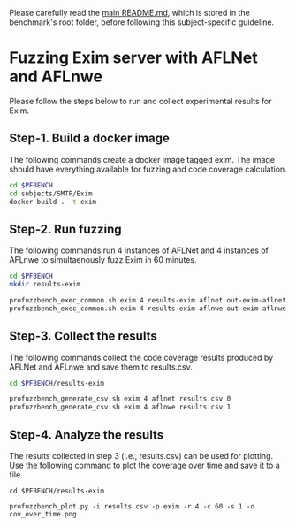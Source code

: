 Please carefully read the [main README.md](../../../README.md), which is stored in the benchmark's root folder, before following this subject-specific guideline.

# Fuzzing Exim server with AFLNet and AFLnwe
Please follow the steps below to run and collect experimental results for Exim.

## Step-1. Build a docker image
The following commands create a docker image tagged exim. The image should have everything available for fuzzing and code coverage calculation.

```bash
cd $PFBENCH
cd subjects/SMTP/Exim
docker build . -t exim
```

## Step-2. Run fuzzing
The following commands run 4 instances of AFLNet and 4 instances of AFLnwe to simultaenously fuzz Exim in 60 minutes.

```bash
cd $PFBENCH
mkdir results-exim

profuzzbench_exec_common.sh exim 4 results-exim aflnet out-exim-aflnet "-P SMTP -D 10000 -q 3 -s 3 -E -K -W 100" 3600 5 &
profuzzbench_exec_common.sh exim 4 results-exim aflnwe out-exim-aflnwe "-D 10000 -K -W 100" 3600 5
```

## Step-3. Collect the results
The following commands collect the  code coverage results produced by AFLNet and AFLnwe and save them to results.csv.

```bash
cd $PFBENCH/results-exim

profuzzbench_generate_csv.sh exim 4 aflnet results.csv 0
profuzzbench_generate_csv.sh exim 4 aflnwe results.csv 1
```

## Step-4. Analyze the results
The results collected in step 3 (i.e., results.csv) can be used for plotting. Use the following command to plot the coverage over time and save it to a file.

```
cd $PFBENCH/results-exim

profuzzbench_plot.py -i results.csv -p exim -r 4 -c 60 -s 1 -o cov_over_time.png
```
